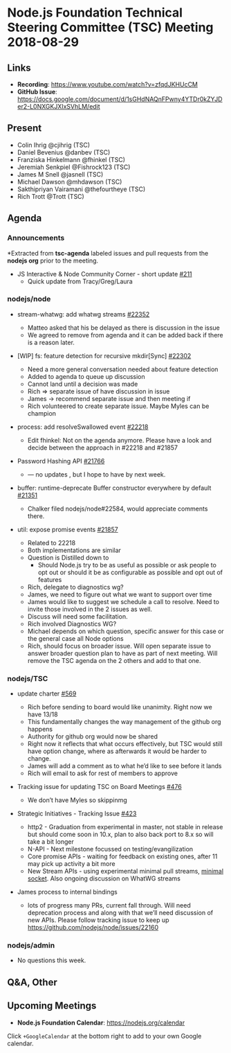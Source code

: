 # Node.js Foundation Technical Steering Committee (TSC) Meeting 2018-08-29

## Links

* **Recording**: https://www.youtube.com/watch?v=zfqdJKHUcCM
* **GitHub Issue**: https://docs.google.com/document/d/1sGHdNAQnFPwny4YTDr0kZYJDer2-L0NXGKJXIxSVhLM/edit

## Present

* Colin Ihrig @cjihrig (TSC)
* Daniel Bevenius @danbev (TSC)
* Franziska Hinkelmann @fhinkel (TSC)
* Jeremiah Senkpiel @Fishrock123 (TSC)
* James M Snell @jasnell (TSC)
* Michael Dawson @mhdawson (TSC)
* Sakthipriyan Vairamani @thefourtheye (TSC)
* Rich Trott @Trott (TSC)

## Agenda

### Announcements
 
*Extracted from **tsc-agenda** labeled issues and pull requests from the **nodejs org** prior to the meeting.


* JS Interactive & Node Community Corner - short update [#211](https://github.com/nodejs/admin/issues/211)
  * Quick update from Tracy/Greg/Laura

### nodejs/node

* stream-whatwg: add whatwg streams [#22352](https://github.com/nodejs/node/pull/22352)
  * Matteo asked that his be delayed as there is discussion in the issue 
  * We agreed to remove from agenda and it can be added back if there is a reason later.

* \[WIP\] fs: feature detection for recursive mkdir\[Sync\] [#22302](https://github.com/nodejs/node/pull/22302)
  * Need a more general conversation needed about feature detection
  * Added to agenda to queue up discussion
  * Cannot land until a decision was made
  * Rich => separate issue of have discussion in issue
  * James -> recommend separate issue and then meeting if 
  * Rich volunteered to create separate issue.  Maybe Myles can be champion

* process: add resolveSwallowed event [#22218](https://github.com/nodejs/node/pull/22218)
  * Edit fhinkel: Not on the agenda anymore. Please have a look and decide between the approach in #22218 and #21857

* Password Hashing API [#21766](https://github.com/nodejs/node/issues/21766)
  * — no updates , but I hope to have by next week.

* buffer: runtime-deprecate Buffer constructor everywhere by default 
[#21351](https://github.com/nodejs/node/pull/21351)
  * Chalker filed nodejs/node#22584, would appreciate comments there.

* util: expose promise events [#21857](https://github.com/nodejs/node/pull/21857)
  * Related to 22218
  * Both implementations are similar
  * Question is Distilled down to
    * Should Node.js try to be as useful as possible or ask people to opt out
      or should it be as configurable as possible and opt out of features
  * Rich, delegate to diagnostics wg?
  * James, we need to figure out what we want to support over time
  * James would like to suggest we schedule a call to resolve. Need to invite those
    involved in the 2 issues as well.  
  * Discuss will need some facilitation.
  * Rich involved Diagnostics WG?
  * Michael depends on which question, specific answer for this case or the general case all
    Node options
  * Rich, should focus on broader issue. Will open separate issue to answer broader question
    plan to have as part of next meeting.  Will remove the TSC agenda on the 2 others and
    add to that one.


### nodejs/TSC

* update charter [#569](https://github.com/nodejs/TSC/pull/569)
  * Rich before sending to board would like unanimity.  Right now we have 13/18
  * This fundamentally changes the way management of the github org happens
  * Authority for github org would now be shared
  * Right now it reflects that what occurs effectively, but TSC would still have option 
    change, where as afterwards it would be harder to change.
  * James will add a comment as to what he’d like to see before it lands
  * Rich will email to ask for rest of members to approve

* Tracking issue for updating TSC on Board Meetings [#476](https://github.com/nodejs/TSC/issues/476)
  * We don’t have Myles so skippinmg

* Strategic Initiatives - Tracking Issue [#423](https://github.com/nodejs/TSC/issues/423)
  * http2 - Graduation from experimental in master, not stable in release but should come soon
    in 10.x, plan to also back port to 8.x so will take a bit longer
  * N-API - Next milestone focussed on testing/evangilization
  * Core promise APIs - waiting for feedback on existing ones, after 11 may pick up activity a bit
    more
  * New Stream APIs - using experimental minimal pull streams,
    [minimal socket](https://github.com/Fishrock123/socket). Also ongoing
    discussion on WhatWG streams

* James process to internal bindings
  * lots of progress many PRs, current fall through. Will need deprecation process and along
    with that we’ll need discussion of new APIs. Please follow tracking issue to keep up
    https://github.com/nodejs/node/issues/22160

### nodejs/admin

* No questions this week.

## Q&A, Other

## Upcoming Meetings

* **Node.js Foundation Calendar**: https://nodejs.org/calendar

Click `+GoogleCalendar` at the bottom right to add to your own Google calendar.


